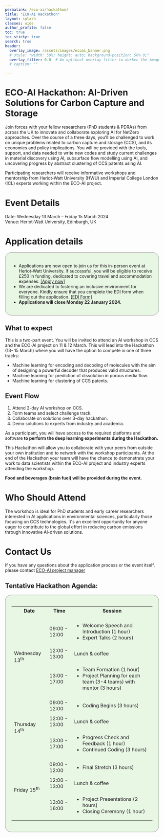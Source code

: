 ```yaml
---
permalink: /eco-ai/hackathon/
title: "ECO-AI Hackathon"
layout: splash
classes: wide
author_profile: false
toc: true
toc_sticky: true
search: true
header:
  overlay_image: /assets/images/ecoai_banner.png
  # style: "width: 50%; height: auto; background-position: 50% 0;"
  overlay_filter: 0.0  # An optional overlay filter to darken the image (value is between 0 and 1)
  # caption: ""

---
```

# ECO-AI Hackathon: AI-Driven Solutions for Carbon Capture and Storage

Join forces with your fellow researchers (PhD students & PDRAs) from across the UK to innovate and collaborate exploring AI for NetZero approaches. Over the course of a three days, you'll be challenged to work on unique problems related to carbon capture and storage (CCS), and its economics and policy implications. You will be provided with the tools, support, and data needed to write new codes and study current challenges in material discovery using AI, subsurface flow modelling using AI, and uncovering progress by abstract clustering of CCS patents using AI.

Participating researchers will receive informative workshops and mentorship from Heriot-Watt University (HWU) and Imperial College London (ICL) experts working within the ECO-AI project. 

# Event Details
Date: Wednesday 13 March – Friday 15 March 2024 <br>
Venue: Heriot-Watt University, Edinburgh, UK

# Application details
<div style="background-color: #E8F6E4; padding: 20px; border: 1px solid gray; display: inline-block; border-radius: 20px;">
    <ul>
        <li> Applications are now open to join us for this in-person event at Heriot-Watt University. If successful, you will be eligible to receive £250 in funding, dedicated to covering travel and accommodation expenses. <a href="https://app.oxfordabstracts.com/stages/11372/submitter">[Apply now]</a></li>
        <li>  We are dedicated to fostering an inclusive environment for everyone. Kindly ensure that you complete the EDI form when filling out the application. <a href="https://forms.office.com/e/qftjy6kFp0">[EDI Form]</a></li>
        <li> <strong>Applications will close Monday 22 January 2024.</strong></li>
    </ul>
</div>

## What to expect
This is a two-part event. You will be invited to attend an AI workshop in CCS and the ECO-AI project on 11 & 12 March. This will lead into the Hackathon (13- 15 March) where you will have the option to compete in one of three tracks: 
* Machine learning for encoding and decoding of molecules with the aim of designing a powerful decoder that produces valid structures.
* Machine learning for prediction of dissolution in porous media flow.
* Machine learning for clustering of CCS patents.

## Event Flow
1. Attend 2-day AI workshop on CCS.
1. Form teams and select challenge track.
1. Collaborate on solutions over 3-day hackathon.
1. Demo solutions to experts from industry and academia.


As a participant, you will have access to the required platforms and software **to perform the deep learning experiments during the Hackathon.**

<!-- # Event Highlights
Date & Time: 13th March - End of 15th March 2024 <br>
Venue: Heriot-Watt University
 -->

This Hackathon will allow you to collaborate with your peers from outside your own institution and to network with the workshop participants. At the end of the Hackathon your team will have the chance to demonstrate your work to data scientists within the ECO-AI project and industry experts attending the workshop.

**Food and beverages (brain fuel) will be provided during the event.**

# Who Should Attend
The workshop is ideal for PhD students and early career researchers interested in AI applications in environmental sciences, particularly those focusing on CCS technologies. It's an excellent opportunity for anyone eager to contribute to the global effort in reducing carbon emissions through innovative AI-driven solutions.

<!-- # Registration:
Register Now: Click here to register.<br>
The workshop is open to all interested participants. Registration is required for logistical purposes.
 -->

# Contact Us
If you have any questions about the application process or the event itself, please contact [ECO-AI project manager](mailto:aw2073@hw.ac.uk )

<!-- We're excited to host this enlightening workshop at Heriot-Watt University, bringing together the brightest minds in AI and CCS. Don't miss this opportunity to be at the forefront of AI-driven environmental solutions.

Register Now and be a part of the ECO-AI Workshop!
 -->

<h2>Tentative Hackathon Agenda:</h2>
<div style="background-color: #E8F6E4; padding: 20px; border: 1px solid gray; display: inline-block; border-radius: 20px;">
<table>
  <tr>
    <th>Date</th>
    <th>Time</th>
    <th>Session</th>
  </tr>

  <!-- Added blank row -->
  <tr>
    <td></td>
    <td></td>
    <td></td>
  </tr>

  <tr>
    <td rowspan="3">Wednesday 13<sup>th</sup></td> 
    <td>09:00 - 12:00</td>
    <td>
      <ul>
        <li>Welcome Speech and Introduction (1 hour)</li>
        <li>Expert Talks (2 hours)</li>
      </ul>  
    </td>
  </tr>
  <tr>
    <td>12:00 - 13:00</td> 
    <td>Lunch &amp; coffee</td>
  </tr>
  <tr>
   <td>13:00 - 17:00</td>
    <td>
     <ul>
       <li>Team Formation (1 hour)</li>
       <li>Project Planning for each team (3-4 teams) with mentor (3 hours)</li>
     </ul>
    </td>
  </tr>
  
  <tr>
    <td rowspan="3">Thursday 14<sup>th</sup></td>
    <td>09:00 - 12:00</td> 
    <td>
      <ul>
       <li>Coding Begins (3 hours)</li>
     </ul>
   </td>
  </tr>
  <tr>
    <td>12:00 - 13:00</td>
    <td>Lunch &amp; coffee</td> 
  </tr>
  <tr>
    <td>13:00 - 17:00</td>
    <td>
     <ul>
      <li>Progress Check and Feedback (1 hour)</li>
      <li>Continued Coding (3 hours)</li>
     </ul>
    </td>
  </tr>
  
  <tr>
    <td rowspan="3">Friday 15<sup>th</sup></td>
    <td>09:00 - 12:00</td>
    <td> 
     <ul>
       <li>Final Stretch (3 hours)</li>
     </ul>
    </td>
  </tr>
  <tr>
    <td>12:00 - 13:00 </td>
    <td>Lunch &amp; coffee</td>
  </tr>
  <tr>
    <td>13:00 - 16:00</td> 
    <td>
     <ul>
       <li>Project Presentations (2 hours)</li>
       <li>Closing Ceremony (1 hour)</li>
     </ul>
    </td>
  </tr>
</table>

</div>

